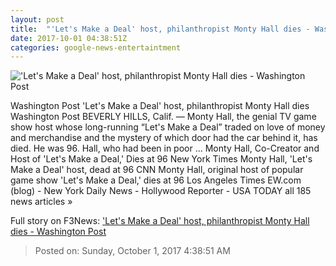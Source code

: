 ```yaml
---
layout: post
title:  "'Let's Make a Deal' host, philanthropist Monty Hall dies - Washington Post"
date: 2017-10-01 04:38:51Z
categories: google-news-entertaintment
---
```


!['Let's Make a Deal' host, philanthropist Monty Hall dies - Washington Post](https://img.washingtonpost.com/rf/image_1484w/2010-2019/Wires/Online/2017-10-01/AP/Images/Obit_Monty_Hall_90970.jpg-809fe.jpg?t=20170517)

Washington Post 'Let's Make a Deal' host, philanthropist Monty Hall dies Washington Post BEVERLY HILLS, Calif. — Monty Hall, the genial TV game show host whose long-running “Let's Make a Deal” traded on love of money and merchandise and the mystery of which door had the car behind it, has died. He was 96. Hall, who had been in poor ... Monty Hall, Co-Creator and Host of 'Let's Make a Deal,' Dies at 96 New York Times Monty Hall, 'Let's Make a Deal' host, dead at 96 CNN Monty Hall, original host of popular game show 'Let's Make a Deal,' dies at 96 Los Angeles Times EW.com (blog) - New York Daily News - Hollywood Reporter - USA TODAY all 185 news articles »


Full story on F3News: ['Let's Make a Deal' host, philanthropist Monty Hall dies - Washington Post](http://www.f3nws.com/n/rRTpGJ)

> Posted on: Sunday, October 1, 2017 4:38:51 AM
